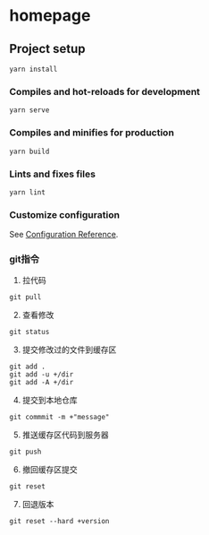 # homepage

## Project setup
```
yarn install
```

### Compiles and hot-reloads for development
```
yarn serve
```

### Compiles and minifies for production
```
yarn build
```

### Lints and fixes files
```
yarn lint
```

### Customize configuration
See [Configuration Reference](https://cli.vuejs.org/config/).


### git指令
1. 拉代码
```
git pull
```
2. 查看修改
```
git status
```
3. 提交修改过的文件到缓存区
```
git add .
git add -u +/dir
git add -A +/dir
```
4. 提交到本地仓库
```
git commmit -m +"message"
```
5. 推送缓存区代码到服务器
```
git push
```
6. 撤回缓存区提交
```
git reset
```
7. 回退版本
```
git reset --hard +version
